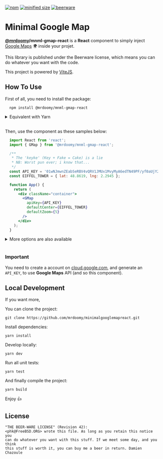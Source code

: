 [![npm](https://img.shields.io/npm/v/@mrdoomy/mnml-gmap-react.svg)](https://github.com/mrdoomy/minimalgooglemapreact) [![minified size](https://img.shields.io/bundlephobia/min/@mrdoomy/mnml-gmap-react.svg)](https://www.npmjs.com/package/@mrdoomy/mnml-gmap-react) [![beerware](https://img.shields.io/badge/license-beerware-orange.svg)](https://wikipedia.org/wiki/beerware)

# Minimal Google Map

**[@mrdoomy](https://www.mrdoomy.xyz)/mnml-gmap-react** is a **React** component to simply inject [Google Maps](https://maps.google.com) 🌍 inside your projet.

This library is published under the Beerware license, which means you can do whatever you want with the code.

This project is powered by [ViteJS](https://vitejs.dev).

## How To Use

First of all, you need to install the package:

```
  npm install @mrdoomy/mnml-gmap-react
```

<details>
  <summary>Equivalent with Yarn</summary>
  
  ```
    yarn add @mrdoomy/mnml-gmap-react
  ```
</details>
<br>

Then, use the component as these samples below:

```jsx
  import React from 'react';
  import { GMap } from '@mrdoomy/mnml-gmap-react';

  /**
   * The 'keyke' (Key + Fake = Cake) is a lie
   * NB: Worst pun ever; i know that...
   */
  const API_KEY = '01wNJmwnZEabSeRBV4vQRV1JMUx1MvyMyA6edTN49PF/yf0aUjY2F4NZfIOq/Yh7x0d38+21sEP6Tck/jEmXdw==';
  const EIFFEL_TOWER = { lat: 48.8619, lng: 2.2945 };

  function App() {
    return (
      <div className="container">
        <GMap
          apiKey={API_KEY}
          defaultCenter={EIFFEL_TOWER}
          defaultZoom={5}
        />
      </div>
    );
  }
```

<details>
  <summary>More options are also available</summary>
  
  ```jsx
    import React from 'react';
    import { GMap } from '@mrdoomy/mnml-gmap-react';
    import styleArray from './styleArray';

    const API_KEY = '01wNJmwnZEabSeRBV4vQRV1JMUx1MvyMyA6edTN49PF/yf0aUjY2F4NZfIOq/Yh7x0d38+21sEP6Tck/jEmXdw==';
    const EIFFEL_TOWER = { lat: 48.8619, lng: 2.2945 };
    const BIG_BEN = { lat: 51.5021, lng: -0.1242 };
    const COLISEUM = { lat: 41.8961, lng: 12.4879 };

    function App() {
      return (
        <div className="container">
          <GMap
            apiKey={API_KEY}
            defaultCenter={EIFFEL_TOWER}
            defaultZoom={5}
            markers={[
              { ...EIFFEL_TOWER, onClick: () => console.log('Eiffel Tower') },
              { ...BIG_BEN, onClick: () => console.log('Big Ben') },
              { ...COLISEUM, onClick: () => console.log('Coliseum') }
            ]}
            styledMap={styleArray}
            enableUI
          />
        </div>
      );
    }
  ```
</details>
<br>

### Important

You need to create a account on [cloud.google.com](https://console.cloud.google.com), and generate an `API_KEY`, to use **Google Maps** API (and so this component).

## Local Development

If you want more,

You can clone the project:

```
git clone https://github.com/mrdoomy/minimalgooglemapreact.git
```

Install dependencies:

```
yarn install
```

Develop locally:

```
yarn dev
```

Run all unit tests:

```
yarn test
```

And finally compile the project:

```
yarn build
```

Enjoy 👍

## License

```
"THE BEER-WARE LICENSE" (Revision 42):
<phk@FreeBSD.ORG> wrote this file. As long as you retain this notice you
can do whatever you want with this stuff. If we meet some day, and you think
this stuff is worth it, you can buy me a beer in return. Damien Chazoule
```
